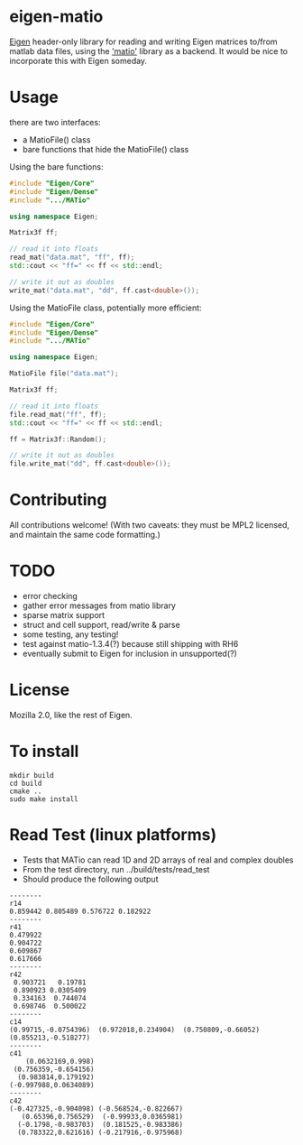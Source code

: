 # eigen-matio
[Eigen](http://http://eigen.tuxfamily.org) header-only library for reading and writing
Eigen matrices to/from matlab data files, using the ['matio'](http://sourceforge.net/projects/matio/)
library as a backend.  It would be nice to incorporate this with Eigen someday.

# Usage
there are two interfaces: 
- a MatioFile() class
- bare functions that hide the MatioFile() class

Using the bare functions:
```cpp
#include "Eigen/Core"
#include "Eigen/Dense"
#include ".../MATio"

using namespace Eigen;

Matrix3f ff;

// read it into floats
read_mat("data.mat", "ff", ff);
std::cout << "ff=" << ff << std::endl;

// write it out as doubles
write_mat("data.mat", "dd", ff.cast<double>());
```

Using the MatioFile class, potentially more efficient:
```cpp
#include "Eigen/Core"
#include "Eigen/Dense"
#include ".../MATio"

using namespace Eigen;

MatioFile file("data.mat");

Matrix3f ff;

// read it into floats
file.read_mat("ff", ff);
std::cout << "ff=" << ff << std::endl;

ff = Matrix3f::Random();

// write it out as doubles
file.write_mat("dd", ff.cast<double>());
```

# Contributing
All contributions welcome!  (With two caveats: they must be MPL2 licensed, and maintain the same code formatting.)

# TODO
- error checking
- gather error messages from matio library
- sparse matrix support
- struct and cell support, read/write & parse
- some testing, any testing!
 - test against matio-1.3.4(?) because still shipping with RH6
- eventually submit to Eigen for inclusion in unsupported(?)

# License
Mozilla 2.0, like the rest of Eigen.

# To install
```
mkdir build
cd build
cmake ..
sudo make install
```

# Read Test (linux platforms)
- Tests that MATio can read 1D and 2D arrays of real and complex doubles
- From the test directory, run ../build/tests/read_test
- Should produce the following output
```
--------
r14
0.859442 0.805489 0.576722 0.182922
--------
r41
0.479922
0.904722
0.609867
0.617666
--------
r42
 0.903721   0.19781
 0.890923 0.0305409
 0.334163  0.744074
 0.698746  0.500022
--------
c14
(0.99715,-0.0754396)  (0.972018,0.234904)  (0.750809,-0.66052) (0.855213,-0.518277)
--------
c41
	(0.0632169,0.998)
 (0.756359,-0.654156)
  (0.983814,0.179192)
(-0.997988,0.0634089)
--------
c42
(-0.427325,-0.904098) (-0.568524,-0.822667)
   (0.65396,0.756529)  (-0.99933,0.0365981)
  (-0.1798,-0.983703)  (0.181525,-0.983386)
  (0.783322,0.621616) (-0.217916,-0.975968)
```
